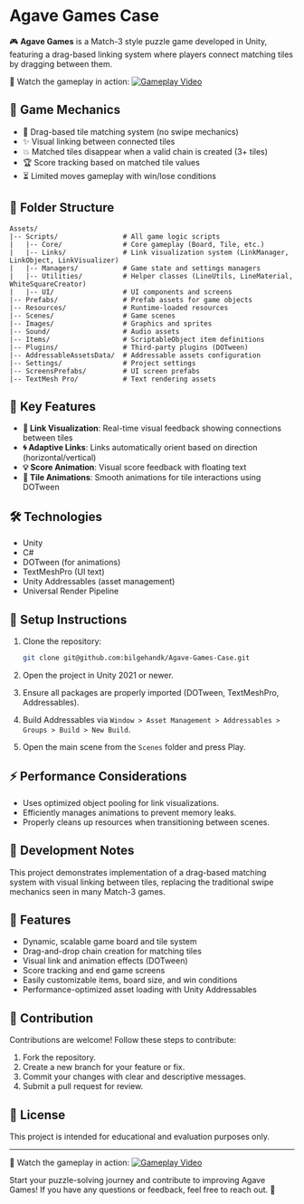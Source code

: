 # Agave Games Case

🎮 **Agave Games** is a Match-3 style puzzle game developed in Unity, featuring a drag-based linking system where players connect matching tiles by dragging between them.

🎥 Watch the gameplay in action:
[![Gameplay Video](https://img.youtube.com/vi/b-Uj_H_YbBY/0.jpg)](https://youtube.com/shorts/b-Uj_H_YbBY?feature=share)

## 🔧 Game Mechanics

* 🧩 Drag-based tile matching system (no swipe mechanics)
* ✨ Visual linking between connected tiles
* 💥 Matched tiles disappear when a valid chain is created (3+ tiles)
* 🏆 Score tracking based on matched tile values
* ⏳ Limited moves gameplay with win/lose conditions

## 📂 Folder Structure

```
Assets/
|-- Scripts/                # All game logic scripts
|   |-- Core/               # Core gameplay (Board, Tile, etc.)
|   |-- Links/              # Link visualization system (LinkManager, LinkObject, LinkVisualizer)
|   |-- Managers/           # Game state and settings managers
|   |-- Utilities/          # Helper classes (LineUtils, LineMaterial, WhiteSquareCreator)
|   |-- UI/                 # UI components and screens
|-- Prefabs/                # Prefab assets for game objects
|-- Resources/              # Runtime-loaded resources
|-- Scenes/                 # Game scenes
|-- Images/                 # Graphics and sprites
|-- Sound/                  # Audio assets
|-- Items/                  # ScriptableObject item definitions
|-- Plugins/                # Third-party plugins (DOTween)
|-- AddressableAssetsData/  # Addressable assets configuration
|-- Settings/               # Project settings
|-- ScreensPrefabs/         # UI screen prefabs
|-- TextMesh Pro/           # Text rendering assets
```

## 🌟 Key Features

* **🔗 Link Visualization**: Real-time visual feedback showing connections between tiles
* **🌀 Adaptive Links**: Links automatically orient based on direction (horizontal/vertical)
* **💡 Score Animation**: Visual score feedback with floating text
* **🎥 Tile Animations**: Smooth animations for tile interactions using DOTween

## 🛠️ Technologies

* Unity
* C#
* DOTween (for animations)
* TextMeshPro (UI text)
* Unity Addressables (asset management)
* Universal Render Pipeline

## 🚀 Setup Instructions

1. Clone the repository:

   ```bash
   git clone git@github.com:bilgehandk/Agave-Games-Case.git
   ```
2. Open the project in Unity 2021 or newer.
3. Ensure all packages are properly imported (DOTween, TextMeshPro, Addressables).
4. Build Addressables via `Window > Asset Management > Addressables > Groups > Build > New Build`.
5. Open the main scene from the `Scenes` folder and press Play.

## ⚡ Performance Considerations

* Uses optimized object pooling for link visualizations.
* Efficiently manages animations to prevent memory leaks.
* Properly cleans up resources when transitioning between scenes.

## 📝 Development Notes

This project demonstrates implementation of a drag-based matching system with visual linking between tiles, replacing the traditional swipe mechanics seen in many Match-3 games.

## 🎯 Features

* Dynamic, scalable game board and tile system
* Drag-and-drop chain creation for matching tiles
* Visual link and animation effects (DOTween)
* Score tracking and end game screens
* Easily customizable items, board size, and win conditions
* Performance-optimized asset loading with Unity Addressables

## 🤝 Contribution

Contributions are welcome! Follow these steps to contribute:

1. Fork the repository.
2. Create a new branch for your feature or fix.
3. Commit your changes with clear and descriptive messages.
4. Submit a pull request for review.

## 📜 License

This project is intended for educational and evaluation purposes only.

---

🎥 Watch the gameplay in action:
[![Gameplay Video](https://img.youtube.com/vi/b-Uj_H_YbBY/0.jpg)](https://youtube.com/shorts/b-Uj_H_YbBY?feature=share)

Start your puzzle-solving journey and contribute to improving Agave Games! If you have any questions or feedback, feel free to reach out. 🚀
